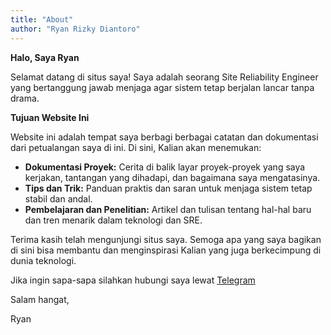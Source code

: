 ```yaml
---
title: "About"
author: "Ryan Rizky Diantoro"
---
```


**Halo, Saya Ryan**

Selamat datang di situs saya! Saya adalah seorang Site Reliability Engineer yang bertanggung jawab menjaga agar sistem tetap berjalan lancar tanpa drama.

**Tujuan Website Ini**

Website ini adalah tempat saya berbagi berbagai catatan dan dokumentasi dari petualangan saya di ini. Di sini, Kalian akan menemukan:

- **Dokumentasi Proyek:** Cerita di balik layar proyek-proyek yang saya kerjakan, tantangan yang dihadapi, dan bagaimana saya mengatasinya.
- **Tips dan Trik:** Panduan praktis dan saran untuk menjaga sistem tetap stabil dan andal.
- **Pembelajaran dan Penelitian:** Artikel dan tulisan tentang hal-hal baru dan tren menarik dalam teknologi dan SRE.

Terima kasih telah mengunjungi situs saya. Semoga apa yang saya bagikan di sini bisa membantu dan menginspirasi Kalian yang juga berkecimpung di dunia teknologi.

Jika ingin sapa-sapa silahkan hubungi saya lewat [Telegram](https://t.me/ryanrizky)

Salam hangat,

Ryan